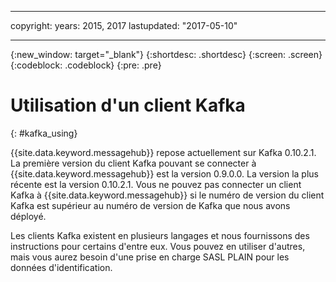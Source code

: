 ﻿---

copyright:
  years: 2015, 2017
lastupdated: "2017-05-10"

---

{:new_window: target="_blank"}
{:shortdesc: .shortdesc}
{:screen: .screen}
{:codeblock: .codeblock}
{:pre: .pre}

# Utilisation d'un client Kafka
{: #kafka_using}

{{site.data.keyword.messagehub}} repose actuellement sur
Kafka 0.10.2.1. La première version du client Kafka pouvant se connecter à {{site.data.keyword.messagehub}} est la version 0.9.0.0. La version la plus récente est la version 
0.10.2.1. Vous ne pouvez pas connecter un client Kafka à {{site.data.keyword.messagehub}} si le numéro de version du client Kafka est
supérieur au numéro de version de Kafka que nous avons déployé.

Les clients Kafka existent en plusieurs langages et nous fournissons des instructions pour certains d'entre eux. Vous pouvez en utiliser d'autres, mais vous aurez besoin d'une prise en charge SASL PLAIN pour les données d'identification.
